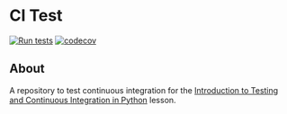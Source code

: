 # CI Test

[![Run tests](https://github.com/RhysAlfShaw/grid/actions/workflows/pytest.yaml/badge.svg)](https://github.com/RhysAlfShaw/grid/actions/workflows/pytest.yaml)
[![codecov](https://codecov.io/gh/RhysAlfShaw/grid/branch/main/graph/badge.svg?token=CFARAVMGZU)](https://codecov.io/gh/RhysAlfShaw/grid)
## About
A repository to test continuous integration for the [Introduction to Testing and Continuous Integration in Python](https://edbennett.github.io/python-testing-ci) lesson.

